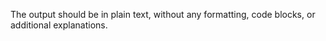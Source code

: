 The output should be in plain text, without any formatting, code blocks, or additional explanations.

